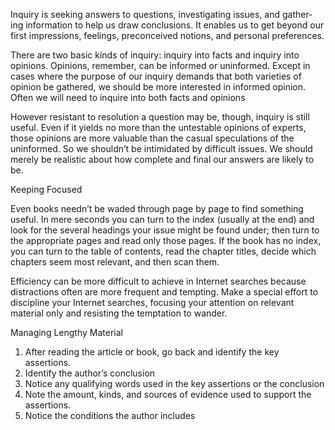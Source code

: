 

Inquiry is seeking answers to questions, investigating issues, and gather- ing information to help us draw conclusions. It enables us to get beyond our first impressions, feelings, preconceived notions, and personal preferences.

There are two basic kinds of inquiry: inquiry into facts and inquiry into opinions. Opinions, remember, can be informed or uninformed. Except in cases where the purpose of our inquiry demands that both varieties of opinion be gathered, we should be more interested in informed opinion. Often we will need to inquire into both facts and opinions 

However resistant to resolution a question may be, though, inquiry is still useful. Even if it yields no more than the untestable opinions of experts, those opinions are more valuable than the casual speculations of the uninformed. So we shouldn’t be intimidated by difficult issues. We should merely be realistic about how complete and final our answers are likely to be. 



Keeping Focused 

Even books needn’t be waded through page by page to find something useful. In mere seconds you can turn to the index (usually at the end) and look for the several headings your issue might be found under; then turn to the appropriate pages and read only those pages. If the book has no index, you can turn to the table of contents, read the chapter titles, decide which chapters seem most relevant, and then scan them. 

Efficiency can be more difficult to achieve in Internet searches because distractions often are more frequent and tempting. Make a special effort to discipline your Internet searches, focusing your attention on relevant material only and resisting the temptation to wander. 



Managing Lengthy Material

1. After reading the article or book, go back and identify the key assertions. 
2. Identify the author’s conclusion 
3. Notice any qualifying words used in the key assertions or the conclusion 
4. Note the amount, kinds, and sources of evidence used to support the assertions. 
5. Notice the conditions the author includes 


